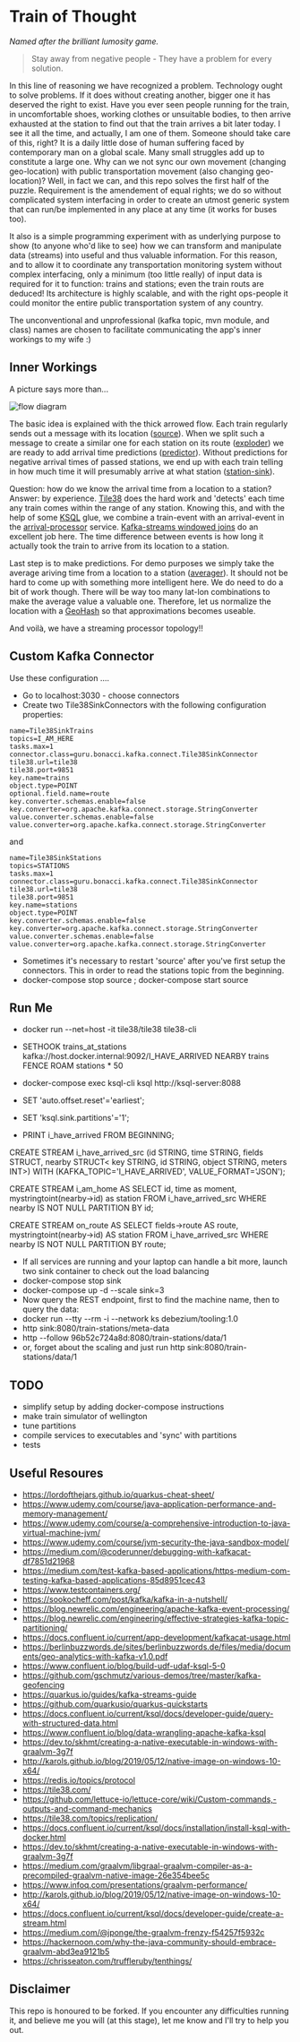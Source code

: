 # Train of Thought
*Named after the brilliant lumosity game.*

> Stay away from negative people - They have a problem for every solution.

In this line of reasoning we have recognized a problem. Technology ought to solve problems. If it does without creating another, bigger one it has deserved the right to exist. Have you ever seen people running for the train, in uncomfortable shoes, working clothes or unsuitable bodies, to then arrive exhausted at the station to find out that the train arrives a bit later today. I see it all the time, and actually, I am one of them. Someone should take care of this, right? It is a daily little dose of human suffering faced by contemporary man on a global scale. Many small struggles add up to constitute a large one. Why can we not sync our own movement (changing geo-location) with public transportation movement (also changing geo-location)? Well, in fact we can, and this repo solves the first half of the puzzle. Requirement is the amendement of equal rights; we do so without complicated system interfacing in order to create an utmost generic system that can run/be implemented in any place at any time (it works for buses too). 

It also is a simple programming experiment with as underlying purpose to show (to anyone who'd like to see) how we can transform and manipulate data (streams) into useful and thus valuable information. For this reason, and to allow it to coordinate any transportation monitoring system without complex interfacing, only a minimum (too little really) of input data is required for it to function: trains and stations; even the train routs are deduced! Its architecture is highly scalable, and with the right ops-people it could monitor the entire public transportation system of any country.  

The unconventional and unprofessional (kafka topic, mvn module, and class) names are chosen to facilitate communicating the app's inner workings to my wife :) 


## Inner Workings

A picture says more than...

![flow diagram](pictures/trains-data-flows.jpg)

The basic idea is explained with the thick arrowed flow. Each train regularly sends out a message with its location ([source](source/README.md)). When we split such a message to create a similar one for each station on its route ([exploder](exploder/README.md)) we are ready to add arrival time predictions ([predictor](predictor/README.md)). Without predictions for negative arrival times of passed stations, we end up with each train telling in how much time it will presumably arrive at what station ([station-sink](station-sink/README.md)).   

Question: how do we know the arrival time from a location to a station? Answer: by experience. [Tile38](https://github.com/LeonardoBonacci/kafka-connect-tile38-sink/blob/master/README.md) does the hard work and 'detects' each time any train comes within the range of any station. Knowing this, and with the help of some [KSQL](ksql/README.md) glue, we combine a train-event with an arrival-event in the [arrival-processor](arrival-processor/README.md) service. [Kafka-streams windowed joins](https://kafka.apache.org/20/documentation/streams/developer-guide/dsl-api.html#kstream-kstream-join) do an excellent job here. The time difference between events is how long it actually took the train to arrive from its location to a station. 

Last step is to make predictions. For demo purposes we simply take the average ariving time from a location to a station ([averager](averager/README.md)). It should not be hard to come up with something more intelligent here. We do need to do a bit of work though. There will be way too many lat-lon combinations to make the average value a valuable one. Therefore, let us normalize the location with a [GeoHash](https://en.wikipedia.org/wiki/Geohash) so that approximations becomes useable. 

And voilà, we have a streaming processor topology!!

	
## Custom Kafka Connector
Use these configuration ....
* Go to localhost:3030 - choose connectors 
* Create two Tile38SinkConnectors with the following configuration properties:
```
name=Tile38SinkTrains
topics=I_AM_HERE
tasks.max=1
connector.class=guru.bonacci.kafka.connect.Tile38SinkConnector
tile38.url=tile38
tile38.port=9851
key.name=trains
object.type=POINT
optional.field.name=route
key.converter.schemas.enable=false
key.converter=org.apache.kafka.connect.storage.StringConverter
value.converter.schemas.enable=false
value.converter=org.apache.kafka.connect.storage.StringConverter
```
and 
```
name=Tile38SinkStations
topics=STATIONS
tasks.max=1
connector.class=guru.bonacci.kafka.connect.Tile38SinkConnector
tile38.url=tile38
tile38.port=9851
key.name=stations
object.type=POINT
key.converter.schemas.enable=false
key.converter=org.apache.kafka.connect.storage.StringConverter
value.converter.schemas.enable=false
value.converter=org.apache.kafka.connect.storage.StringConverter
```
* Sometimes it's necessary to restart 'source' after you've first setup the connectors. This in order to read the stations topic from the beginning.
* docker-compose stop source ; docker-compose start source
	
## Run Me
* docker run --net=host -it tile38/tile38 tile38-cli
* SETHOOK trains_at_stations kafka://host.docker.internal:9092/I_HAVE_ARRIVED NEARBY trains FENCE ROAM stations * 50

* docker-compose exec ksql-cli ksql http://ksql-server:8088
* SET 'auto.offset.reset'='earliest';
* SET 'ksql.sink.partitions'='1';
* PRINT i_have_arrived FROM BEGINNING;

CREATE STREAM i_have_arrived_src (id STRING,
							time STRING,
							fields STRUCT<route INT>,
			                 		nearby STRUCT<
				                    	  	key STRING,
				                      	  	id STRING,
				                      	  	object STRING,
				                      		meters INT>)
        WITH (KAFKA_TOPIC='I_HAVE_ARRIVED', VALUE_FORMAT='JSON');

CREATE STREAM i_am_home AS 	SELECT id, time as moment, mystringtoint(nearby->id) as station 
						 	FROM i_have_arrived_src 
						 	WHERE nearby IS NOT NULL 
						 	PARTITION BY id;

CREATE STREAM on_route AS SELECT fields->route AS route, mystringtoint(nearby->id) AS station 
							FROM i_have_arrived_src 
						 	WHERE nearby IS NOT NULL
						 	PARTITION BY route;

* If all services are running and your laptop can handle a bit more, launch two sink container to check out the load balancing
* docker-compose stop sink
* docker-compose up -d --scale sink=3 
* Now query the REST endpoint, first to find the machine name, then to query the data:
* docker run --tty --rm -i --network ks debezium/tooling:1.0
* http sink:8080/train-stations/meta-data
* http --follow 96b52c724a8d:8080/train-stations/data/1
* or, forget about the scaling and just run http sink:8080/train-stations/data/1

## TODO
* simplify setup by adding docker-compose instructions 
* make train simulator of wellington
* tune partitions
* compile services to executables and 'sync' with partitions
* tests

## Useful Resoures
* https://lordofthejars.github.io/quarkus-cheat-sheet/
* https://www.udemy.com/course/java-application-performance-and-memory-management/
* https://www.udemy.com/course/a-comprehensive-introduction-to-java-virtual-machine-jvm/
* https://www.udemy.com/course/jvm-security-the-java-sandbox-model/
* https://medium.com/@coderunner/debugging-with-kafkacat-df7851d21968
* https://medium.com/test-kafka-based-applications/https-medium-com-testing-kafka-based-applications-85d8951cec43
* https://www.testcontainers.org/
* https://sookocheff.com/post/kafka/kafka-in-a-nutshell/
* https://blog.newrelic.com/engineering/apache-kafka-event-processing/ 
* https://blog.newrelic.com/engineering/effective-strategies-kafka-topic-partitioning/
* https://docs.confluent.io/current/app-development/kafkacat-usage.html
* https://berlinbuzzwords.de/sites/berlinbuzzwords.de/files/media/documents/geo-analytics-with-kafka-v1.0.pdf
* https://www.confluent.io/blog/build-udf-udaf-ksql-5-0
* https://github.com/gschmutz/various-demos/tree/master/kafka-geofencing
* https://quarkus.io/guides/kafka-streams-guide
* https://github.com/quarkusio/quarkus-quickstarts
* https://docs.confluent.io/current/ksql/docs/developer-guide/query-with-structured-data.html
* https://www.confluent.io/blog/data-wrangling-apache-kafka-ksql
* https://dev.to/skhmt/creating-a-native-executable-in-windows-with-graalvm-3g7f
* http://karols.github.io/blog/2019/05/12/native-image-on-windows-10-x64/
* https://redis.io/topics/protocol
* https://tile38.com/
* https://github.com/lettuce-io/lettuce-core/wiki/Custom-commands,-outputs-and-command-mechanics
* https://tile38.com/topics/replication/
* https://docs.confluent.io/current/ksql/docs/installation/install-ksql-with-docker.html 
* https://dev.to/skhmt/creating-a-native-executable-in-windows-with-graalvm-3g7f
* https://medium.com/graalvm/libgraal-graalvm-compiler-as-a-precompiled-graalvm-native-image-26e354bee5c
* https://www.infoq.com/presentations/graalvm-performance/
* http://karols.github.io/blog/2019/05/12/native-image-on-windows-10-x64/
* https://docs.confluent.io/current/ksql/docs/developer-guide/create-a-stream.html
* https://medium.com/@jponge/the-graalvm-frenzy-f54257f5932c
* https://hackernoon.com/why-the-java-community-should-embrace-graalvm-abd3ea9121b5
* https://chrisseaton.com/truffleruby/tenthings/

## Disclaimer

This repo is honoured to be forked. If you encounter any difficulties running it, and believe me you will (at this stage), let me know and I'll try to help you out.
